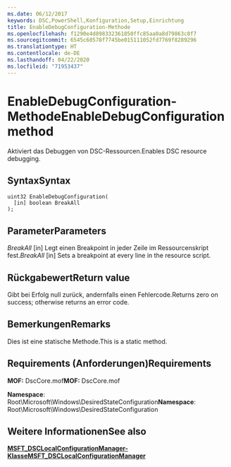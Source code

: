 ```yaml
---
ms.date: 06/12/2017
keywords: DSC,PowerShell,Konfiguration,Setup,Einrichtung
title: EnableDebugConfiguration-Methode
ms.openlocfilehash: f1290e4d898332361850ffc85aa0a8d79863c8f7
ms.sourcegitcommit: 6545c60578f7745be015111052fd7769f8289296
ms.translationtype: HT
ms.contentlocale: de-DE
ms.lasthandoff: 04/22/2020
ms.locfileid: "71953437"
---
```

# <a name="enabledebugconfiguration-method"></a><span data-ttu-id="cdd39-103">EnableDebugConfiguration-Methode</span><span class="sxs-lookup"><span data-stu-id="cdd39-103">EnableDebugConfiguration method</span></span>

<span data-ttu-id="cdd39-104">Aktiviert das Debuggen von DSC-Ressourcen.</span><span class="sxs-lookup"><span data-stu-id="cdd39-104">Enables DSC resource debugging.</span></span>

## <a name="syntax"></a><span data-ttu-id="cdd39-105">Syntax</span><span class="sxs-lookup"><span data-stu-id="cdd39-105">Syntax</span></span>

```mof
uint32 EnableDebugConfiguration(
  [in] boolean BreakAll
);
```

## <a name="parameters"></a><span data-ttu-id="cdd39-106">Parameter</span><span class="sxs-lookup"><span data-stu-id="cdd39-106">Parameters</span></span>

<span data-ttu-id="cdd39-107">*BreakAll* \[in\] Legt einen Breakpoint in jeder Zeile im Ressourcenskript fest.</span><span class="sxs-lookup"><span data-stu-id="cdd39-107">*BreakAll* \[in\] Sets a breakpoint at every line in the resource script.</span></span>

## <a name="return-value"></a><span data-ttu-id="cdd39-108">Rückgabewert</span><span class="sxs-lookup"><span data-stu-id="cdd39-108">Return value</span></span>

<span data-ttu-id="cdd39-109">Gibt bei Erfolg null zurück, andernfalls einen Fehlercode.</span><span class="sxs-lookup"><span data-stu-id="cdd39-109">Returns zero on success; otherwise returns an error code.</span></span>

## <a name="remarks"></a><span data-ttu-id="cdd39-110">Bemerkungen</span><span class="sxs-lookup"><span data-stu-id="cdd39-110">Remarks</span></span>

<span data-ttu-id="cdd39-111">Dies ist eine statische Methode.</span><span class="sxs-lookup"><span data-stu-id="cdd39-111">This is a static method.</span></span>

## <a name="requirements"></a><span data-ttu-id="cdd39-112">Requirements (Anforderungen)</span><span class="sxs-lookup"><span data-stu-id="cdd39-112">Requirements</span></span>

<span data-ttu-id="cdd39-113">**MOF:** DscCore.mof</span><span class="sxs-lookup"><span data-stu-id="cdd39-113">**MOF:** DscCore.mof</span></span>

<span data-ttu-id="cdd39-114">**Namespace**: Root\Microsoft\Windows\DesiredStateConfiguration</span><span class="sxs-lookup"><span data-stu-id="cdd39-114">**Namespace**: Root\Microsoft\Windows\DesiredStateConfiguration</span></span>

## <a name="see-also"></a><span data-ttu-id="cdd39-115">Weitere Informationen</span><span class="sxs-lookup"><span data-stu-id="cdd39-115">See also</span></span>

[<span data-ttu-id="cdd39-116">**MSFT_DSCLocalConfigurationManager-Klasse**</span><span class="sxs-lookup"><span data-stu-id="cdd39-116">**MSFT_DSCLocalConfigurationManager**</span></span>](msft-dsclocalconfigurationmanager.md)
